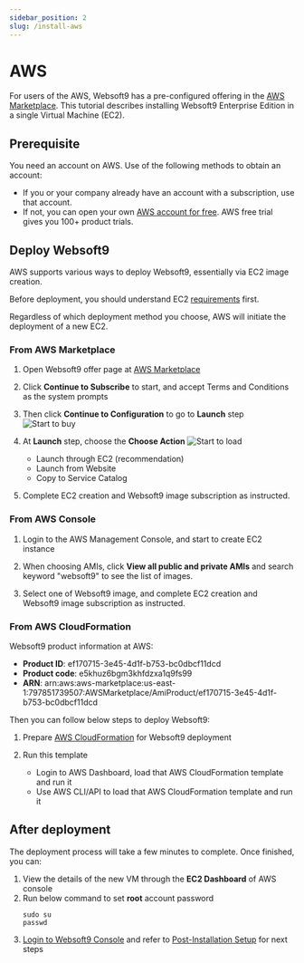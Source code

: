 ```yaml
---
sidebar_position: 2
slug: /install-aws
---
```



# AWS

For users of the AWS, Websoft9 has a pre-configured offering in the [AWS Marketplace](https://aws.amazon.com/marketplace/pp/prodview-5jziwpvx4puq4). This tutorial describes installing Websoft9 Enterprise Edition in a single Virtual Machine (EC2).   

## Prerequisite

You need an account on AWS. Use of the following methods to obtain an account:

- If you or your company already have an account with a subscription, use that account. 
- If not, you can open your own [AWS account for free](https://aws.amazon.com/cn/free). AWS free trial gives you 100+ product trials. 

## Deploy Websoft9

AWS supports various ways to deploy Websoft9, essentially via EC2 image creation.  

Before deployment, you should understand EC2 [requirements](./requirements) first.     

Regardless of which deployment method you choose, AWS will initiate the deployment of a new EC2.  

### From AWS Marketplace

1. Open Websoft9 offer page at [AWS Marketplace](https://aws.amazon.com/marketplace/pp/prodview-5jziwpvx4puq4)

2. Click **Continue to Subscribe** to start, and accept Terms and Conditions as the system prompts

3. Then click **Continue to Configuration** to go to **Launch** step
   ![Start to buy](./assets/aws-rs-websoft9.png)

4. At **Launch** step, choose the **Choose Action**
   ![Start to load](./assets/aws-imagecreate2-websoft9.png)

   - Launch through EC2 (recommendation)
   - Launch from Website
   - Copy to Service Catalog

5. Complete EC2 creation and Websoft9 image subscription as instructed.

### From AWS Console

1. Login to the AWS Management Console, and start to create EC2 instance

2. When choosing AMIs, click **View all public and private AMIs** and search keyword "websoft9" to see the list of images. 

3. Select one of Websoft9 image, and complete EC2 creation and Websoft9 image subscription as instructed.

### From AWS CloudFormation

Websoft9 product information at AWS:

- **Product ID**: ef170715-3e45-4d1f-b753-bc0dbcf11dcd
- **Product code**: e5khuz6bgm3khfdzxa1q9fs99
- **ARN**: arn:aws:aws-marketplace:us-east-1:797851739507:AWSMarketplace/AmiProduct/ef170715-3e45-4d1f-b753-bc0dbcf11dcd

Then you can follow below steps to deploy Websoft9:  

1. Prepare [AWS CloudFormation](https://aws.amazon.com/cloudformation) for Websoft9 deployment

2. Run this template

   - Login to AWS Dashboard, load that AWS CloudFormation template and run it
   - Use AWS CLI/API to load that AWS CloudFormation template and run it

## After deployment

The deployment process will take a few minutes to complete. Once finished, you can:

1. View the details of the new VM through the **EC2 Dashboard** of AWS console
2. Run below command to set **root** account password
   ```
   sudo su
   passwd
   ```
3. [Login to Websoft9 Console](./login-console) and refer to [Post-Installation Setup](./install-setup) for next steps

